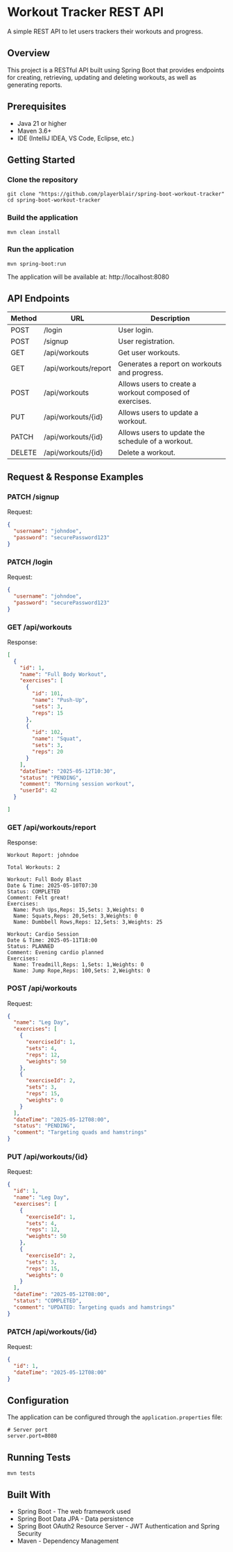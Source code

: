 # Workout Tracker REST API
A simple REST API to let users trackers their workouts and progress.

## Overview
This project is a RESTful API built using Spring Boot that provides endpoints for creating, retrieving, updating and deleting workouts, as well as generating reports.

## Prerequisites
- Java 21 or higher
- Maven 3.6+
- IDE (IntelliJ IDEA, VS Code, Eclipse, etc.)

## Getting Started
### Clone the repository
```shell
git clone "https://github.com/playerblair/spring-boot-workout-tracker"
cd spring-boot-workout-tracker
```
### Build the application
```shell
mvn clean install
```
### Run the application
```shell
mvn spring-boot:run
```
The application will be available at: http://localhost:8080

## API Endpoints
| Method | URL                  | Description                                             |
|--------|----------------------|---------------------------------------------------------|
| POST   | /login               | User login.                                             |
| POST   | /signup              | User registration.                                      |
| GET    | /api/workouts        | Get user workouts.                                      |
| GET    | /api/workouts/report | Generates a report on workouts and progress.            |
| POST   | /api/workouts        | Allows users to create a workout composed of exercises. |
| PUT    | /api/workouts/{id}   | Allows users to update a workout.                       |
| PATCH  | /api/workouts/{id}   | Allows users to update the schedule of a workout.       |
| DELETE | /api/workouts/{id}   | Delete a workout.                                       |

## Request & Response Examples
### PATCH /signup
Request:
```json
{
  "username": "johndoe",
  "password": "securePassword123"
}
```
### PATCH /login
Request:
```json
{
  "username": "johndoe",
  "password": "securePassword123"
}
```
### GET /api/workouts
Response:
```json
[
  {
    "id": 1,
    "name": "Full Body Workout",
    "exercises": [
      {
        "id": 101,
        "name": "Push-Up",
        "sets": 3,
        "reps": 15
      },
      {
        "id": 102,
        "name": "Squat",
        "sets": 3,
        "reps": 20
      }
    ],
    "dateTime": "2025-05-12T10:30",
    "status": "PENDING",
    "comment": "Morning session workout",
    "userId": 42
  }

]
```
### GET /api/workouts/report
Response:
```text
Workout Report: johndoe

Total Workouts: 2

Workout: Full Body Blast
Date & Time: 2025-05-10T07:30
Status: COMPLETED
Comment: Felt great!
Exercises:
  Name: Push Ups,Reps: 15,Sets: 3,Weights: 0
  Name: Squats,Reps: 20,Sets: 3,Weights: 0
  Name: Dumbbell Rows,Reps: 12,Sets: 3,Weights: 25

Workout: Cardio Session
Date & Time: 2025-05-11T18:00
Status: PLANNED
Comment: Evening cardio planned
Exercises:
  Name: Treadmill,Reps: 1,Sets: 1,Weights: 0
  Name: Jump Rope,Reps: 100,Sets: 2,Weights: 0

```
### POST /api/workouts
Request:
```json
{
  "name": "Leg Day",
  "exercises": [
    {
      "exerciseId": 1,
      "sets": 4,
      "reps": 12,
      "weights": 50
    },
    {
      "exerciseId": 2,
      "sets": 3,
      "reps": 15,
      "weights": 0
    }
  ],
  "dateTime": "2025-05-12T08:00",
  "status": "PENDING",
  "comment": "Targeting quads and hamstrings"
}

```
### PUT /api/workouts/{id}
Request:
```json
{
  "id": 1,
  "name": "Leg Day",
  "exercises": [
    {
      "exerciseId": 1,
      "sets": 4,
      "reps": 12,
      "weights": 50
    },
    {
      "exerciseId": 2,
      "sets": 3,
      "reps": 15,
      "weights": 0
    }
  ],
  "dateTime": "2025-05-12T08:00",
  "status": "COMPLETED",
  "comment": "UPDATED: Targeting quads and hamstrings"
}
```
### PATCH /api/workouts/{id}
Request:
```json
{
  "id": 1,
  "dateTime": "2025-05-12T08:00"
}
```

## Configuration
The application can be configured through the `application.properties` file:
```properties
# Server port
server.port=8080
```

## Running Tests
```shell
mvn tests
```

## Built With
- Spring Boot - The web framework used
- Spring Boot Data JPA - Data persistence
- Spring Boot OAuth2 Resource Server - JWT Authentication and Spring Security
- Maven - Dependency Management